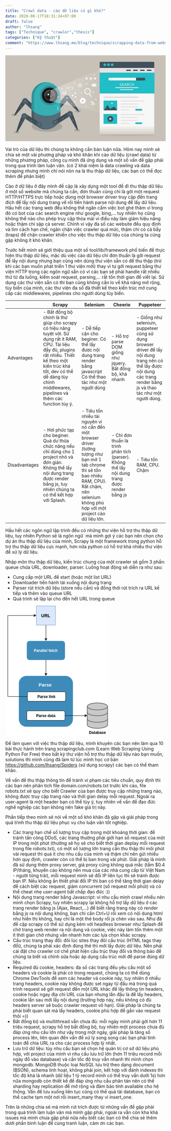 ```yaml
---
title: "Crawl data - cào dữ liệu có gì khó?"
date: 2020-08-17T18:31:34+07:00
draft: false
author: "lhsang"
tags: ["Technique", "crawler","thesis"]
categories: ["Kỹ thuật"]
comment: "https://www.lhsang.me/blog/technique/scrapping-data-from-websites"
---
```


![Crawl data](/img/posts/technique/crawl/crawl.jpg)

Vai trò của dữ liệu thì chúng ta không cần bàn luận nữa. Hôm nay mình sẻ chia sẻ một vài phương pháp và khó khăn khi cào dữ liệu (crawl data) từ những phương pháp, công cụ mình đã ứng dụng và một số vấn đề gặp phải trong qua trình làm luận văn. (có 2 khái niệm là data crawling và data scraping nhưng mình chỉ nói nôn na là thu thập dữ liệu, các bạn có thể đọc thêm để phân biệt)

Cào ở dữ liệu ở đây mình đề cập là xây dựng một tool để đi thu thập dữ liệu ở một số website mà chúng ta cần, đơn thuần cũng chỉ là gởi một request HTTP/HTTPS trực tiếp hoặc dùng một browser driver truy cập đến trang đích để lấy nội dung trang về rồi tiến hành parse nội dung để lấy dữ liệu. Hầu hết các trang web đều không thể ngăn cấm việc bot ghé thăm vì trong đó có bot của các search engine như google, bing,... tuy nhiên họ cũng không thể nào cho phép truy cập thỏa mái vì điều này làm giảm hiệu năng hoặc thậm chí sập cả server. Chính vì vậy đa số các website đều quy định và tìm cách hạn chế, ngăn chặn việc crawler quá mức, thậm chí có cả bẫy (traps) để chặn crawler khiến cho việc thu thập dữ liệu của chúng ta cũng gặp không ít khó khăn.

Trước hết mình sẽ giới thiệu qua một số tool/lib/framework phổ biến để thực hiện thu thập dữ liệu, mặc dù việc cào dữ liệu chỉ đơn thuần là gởi request để lấy nội dung nhưng bạn cũng nên dùng thư viện sẵn có để thu thập (trừ khi các bạn muốn phát triển 1 thư viện mới) thay vì tự gởi request bằng thư viện HTTP trong các ngôn ngữ sẵn có vì các bạn sẽ phải handle rất nhiều thứ từ đa luồng, kiểm soát request, parsing,... rất tốn thời gian để viết lại. Sử dụng các thư viện sẵn có thì bạn cũng không cần lo về khả năng mở rộng, tùy biến của mình, các thư viện đa số đã thiết kế theo kiến trúc mở cung cấp các middlewares, pipelines cho người dùng tùy biến. 

||Scrapy|Selenium|Cheerio|Puppeteer|
|-|-|-|-|-|
|Advantages|- Bất đồng bộ chính là thứ giúp cho scrapy có hiệu năng tuyệt vời. Sử dụng rất ít RAM, CPU. Tài liệu đầy đủ, plugins rất nhiều. Thiết kế theo một kiến trúc khá tốt, dev có thể dễ dàng tùy chỉnh middlewares, pipelines và thêm các function tùy ý.|- Dễ tiếp cận cho beginer. Có thể lấy được nội dung trang render bằng javascript Có thể thao tác như một người dùng|- Hỗ trợ parse DOM giống như jquery. Bất đồng bộ, khá nhanh|- Giống như selenium, puppeteer cũng sử dụng browser driver để lấy nội dung trang nên có thể lấy được nội dung các trang render bằng js và thao tác như một người dùng.|
|Disadvantages|- Hơi phức tạp cho beginer. Quá dư thừa chức năng nếu chỉ dùng cho 1 project nhỏ và đơn giản. Không thể lấy nội dung trang được render bằng js, tuy nhiên chúng ta có thể kết hợp với Splash.|- Tiêu tốn nhiều tài nguyên vì nó cần đến một browser driver (tưởng tượng như bạn mở 1 tab chrome thì sẽ tốn bao nhiêu RAM, CPU). Rất chậm, nên selenium không phù hợp với một project cào dữ liệu lớn.|- Chỉ đơn thuần là trình phân tích (parser). Không thể lấy nội dung trang được render bằng js|- Tiêu tốn RAM, CPU. Chậm|

Hầu hết các ngôn ngữ lập trình đều có những thư viện hỗ trợ thu thập dữ liệu, tuy nhiên Python sẽ là ngôn ngữ  mà mình gợi ý các bạn nên chọn cho dự án thu thập dữ liệu của mình, Scrapy là một framework trong python hỗ trợ thu thập dữ liệu cực mạnh, hơn nữa python có hỗ trợ khá nhiều thư viện để xử lý dữ liệu.

Nhập môn thu thập dữ liệu, kiến trúc chung của một crawler sẽ gồm 3 phần: queue chứa URL, downloader, parser. Luồng hoạt động sẽ diễn ra như sau:
- Cung cấp một URL để start (hoặc một list URL)
- Downloader tiến hành tải xuống nội dung trang
- Parser rút trích dữ liệu (store nếu cần) và đồng thời rút trích ra URL kế tiếp và thêm vào queue URL
- Quá trình sẽ lặp lại cho đến hết URL trong queue

![Crawl data](/img/posts/technique/crawl/crawler_simple.png)

Để làm quen với việc thu thập dữ liệu, mình khuyên các bạn nên làm qua 10 bài thực hành trên trang scrapingclub.com (Learn Web Scraping Using Python For Free) theo bất kỳ thư viện hỗ trợ thu thập dữ liệu nào bạn muốn, solutions thì mình cũng đã làm từ lúc mình học cơ bản https://github.com/lhsang/Spiders (sử dụng scrapy) các bạn có thể tham khảo.

Về vấn đề thu thập thông tin để tránh vi phạm các tiêu chuẩn, quy định thì các bạn nên phân tích file domain.com/robots.txt trước khi cào, file robots.txt sẽ quy cho biết Crawler của bạn được truy cập những trang nào, không được truy cập trang nào và thời gian delay mỗi request. Ngoài ra user-agent là một header bạn có thể tùy ý, tuy nhiên về vấn đề đạo đức nghề nghiệp các bạn không nên fake giá trị này.

Phần tiếp theo mình sẽ nói về một số khó khăn đã gặp và giải pháp trong quá trình thu thập dữ liệu phục vụ cho luận văn tốt nghiệp.
- Các trang hạn chế số lượng truy cập trong một khoảng thời gian: để tránh tấn công DDoS, các trang thường phải giới hạn số request của một IP trong một phút (thường sẽ họ sẽ cho biết thời gian deplay mỗi request trong file robots.txt), có một số lượng lớn trang cần thu thập thì môi phút vài request thì quá ít cho nhu cầu của mình và thậm chí nên gửi nhiều hơn quy định, crawler còn có thể bị ban trong vài phút. Giải pháp là mình đã sử dụng thêm proxy server, giá proxy cũng không quá mắc (tầm $0.4 IP/tháng, khuyến cáo không nên mua của các nhà cung cấp từ Việt Nam - người từng trải), mỗi request mình sẽ đổi IP liên tục thì sẽ tránh được ban IP. Nếu không ần thiết phải đổi IP thì ban có thể tăng thời gian delay để cách biệt các request, giảm concurrent (số request mỗi phút) và có thể cheat nhẹ user-agent bất chấp đạo đức :))
- Nội dung trang render bằng Javascript: vì nhu cầu mình crawl nhiều nên mình chọn Scrapy, tuy nhiên scrapy lại không hỗ trợ lấy dữ liệu ở các trang render bằng js (Ajax, React,...) để biết rằng trang này có render bằng js ra nội dung không, bạn chỉ cần Ctrl+U rồi xem có nội dung html như hiển thị không, hay chỉ là một thẻ body rồi js chèn vào sau. Như đã đề cập scrapy có thể sử dụng kèm với headless browser như Splash để chờ trang web render ra nội dung và cookie, việc này làm tốn thêm một ít thời gian chờ nhưng vẫn nhanh hơn các lựa chọn khác scrapy.
- Cấu trúc trang thay đổi: đôi lúc sites thay đôỉ cấu trúc (HTML tags thay đổi), chúng ta phải xác định đúng thẻ thì mới lấy được dữ liệu. Nên phái cài đặt cho crawler cơ chế phát hiện cấu trúc thay đổi và thông báo để chúng ta biết và chỉnh sửa hoặc áp dụng cấu trúc mới để parse đúng dữ liệu.
- Required đủ cookie, headers: đa số các trang đều yêu cầu một số headers và cookie là phải có trong request, chúng ta có thể dùng Chrome DevTools để xem các header và cookie này, tuy nhiên ở nhiều trang headers, cookie này không được set ngay từ đầu mà trong quá trình request sẽ gởi request đến một URL khác để lấy thông tin headers, cookie hoặc ngay địa chỉ URL của bạn nhưng lần đầu là để lấy headers, cookie lần sau mới lấy nội dung (trường hợp này, nếu không có đủ headers server sẽ buộc crawler request vô hạn). Giải pháp là chúng ta phải biết quan sát mà lấy headers, cookie phù hợp để gắn vào request thôi =))
- Bất đồng bộ và multithread vẫn chưa đủ: mỗi ngày mình phải gởi hơn 11 triệu request, scrapy hỗ trợ bất đồng bộ, tuy nhiên một process chưa đủ đáp ứng nhu cầu lớn như vậy trong một ngày, giải pháp là tăng số process lên, liên quan đến vấn đề xử lý song song các bạn phải tính toán để chia URL ra cho các process hợp lý nhất.
- Lưu trữ dữ liệu: tùy nhu cầu bạn sẽ chọn hệ quản trị cơ sở dữ liệu phù hợp, với project của mình vì nhu cầu lưu trữ lớn (hơn 11 triệu record mỗi ngày đổ vào database) và cần tốc độ truy vẫn nhanh thì mình chọn mongodb. MongoDB thuộc loại NoSQL lưu trữ theo dạng document (BSON), schema linh hoạt, không phải join, kết hợp với đánh indexes thì tốc độ khá là nhanh (dữ liệu 1 tỷ record mình có thể truy vấn dưới 1s) hơn nữa mongodb còn thiết kế để đáp ứng nhu cầu phân tán nên có thể sharding hay replication để mở rộng và đảm bảo tính available cho hệ thống. Vấn đề lưu xuống liên tục cũng có thể quá tải database, bạn có thể cache tạm một nơi rồi insert_many thay vì insert_one.

Trên là những chia sẻ mà mình rút trích được từ những vấn đề gặp phải trong quá trình làm luận văn mà mình gặp phải, ngoài ra vẫn còn kha khá issues mà mình chưa gặp phải nữa nếu biết các bạn có thể chia sẻ thêm dưới phần bình luận để cùng tranh luận, cảm ơn các bạn.
